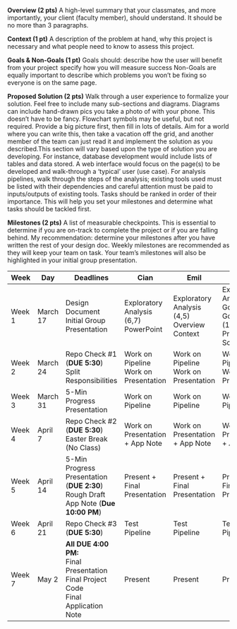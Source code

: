 **Overview (2 pts)**
A high-level summary that your classmates, and more importantly, your client (faculty member), should understand. It should be no more than 3 paragraphs.


**Context (1 pt)**
A description of the problem at hand, why this project is necessary and what people need to know to assess this project.


**Goals & Non-Goals (1 pt)**
Goals should:
describe how the user will benefit from your project 
specify how you will measure success
Non-Goals are equally important to describe which problems you won’t be fixing so everyone is on the same page.


**Proposed Solution (2 pts)**
Walk through a user experience to formalize your solution. Feel free to include many sub-sections and diagrams. Diagrams can include hand-drawn pics you take a photo of with your phone. This doesn’t have to be fancy. Flowchart symbols may be useful, but not required. Provide a big picture first, then fill in lots of details. Aim for a world where you can write this, then take a vacation off the grid, and another member of the team can just read it and implement the solution as you described.This section will vary based upon the type of solution you are developing. For instance, database development would include lists of tables and data stored. A web interface would focus on the page(s) to be developed and walk-through a ‘typical’ user (use case). For analysis pipelines, walk through the steps of the analysis; existing tools used must be listed with their dependencies and careful attention must be paid to inputs/outputs of existing tools. Tasks should be ranked in order of their importance. This will help you set your milestones and determine what tasks should be tackled first.

**Milestones (2 pts)**
A list of measurable checkpoints. This is essential to determine if you are on-track to complete the project or if you are falling behind. My recommendation: determine your milestones after you have written the rest of your design doc. Weekly milestones are recommended as they will keep your team on task. Your team’s milestones will also be highlighted in your initial group presentation.

| **Week** | **Day**  | **Deadlines**                                                                                 | **Cian**                                 | **Emil**                                          | **Richa**                                                            |
|----------|----------|-----------------------------------------------------------------------------------------------|------------------------------------------|---------------------------------------------------|----------------------------------------------------------------------|
| Week 1   | March 17 | Design Document<br> Initial Group Presentation                                                | Exploratory Analysis (6,7)<br>PowerPoint | Exploratory Analysis (4,5)<br>Overview<br>Context | Exploratory Analysis<br>Goals/Non-Goals (1,2,3)<br>Proposed Solution |
| Week 2   | March 24 | Repo Check #1 (**DUE 5:30**)<br>Split Responsibilities                                        | Work on Pipeline<br>Work on Presentation | Work on Pipeline<br>Work on Presentation          | Work on Pipeline<br>Work on Presentation                             |
| Week 3   | March 31 | 5-Min Progress Presentation                                                                   | Work on Pipeline                         | Work on Pipeline                                  | Work Pipeline                                                        |
| Week 4   | April 7  | Repo Check #2 (**DUE 5:30**)<br>Easter Break (No Class)                                       | Work on Presentation + App Note          | Work on Presentation + App Note                   | Work on Presentation + App Note                                      |
| Week 5   | April 14 | 5-Min Progress Presentation (**DUE 2:30**)<br>  Rough Draft App Note (**Due 10:00 PM**)       | Present + Final Presentation             | Present + Final Presentation                      | Present + Final Presentation                                         |
| Week 6   | April 21 | Repo Check #3 (**DUE 5:30**)                                                                  | Test Pipeline                            | Test Pipeline                                     | Test Pipeline                                                        |
| Week 7   | May 2    | **All DUE 4:00 PM:**<br> Final Presentation<br> Final Project Code<br> Final Application Note | Present                                  | Present                                           | Present                                                              |